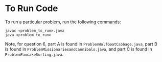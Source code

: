 # To Run Code
To run a particular problem, run the following commands:
``` 
javac <problem_to_run>.java
java <problem_to_run>
```
Note, for question 6, part A is found in `ProblemWolfGoatCabbage.java`, part B is found in `ProblemMissionariesandCannibals.java`, and part C is found in `ProblemPancakeSorting.java`.